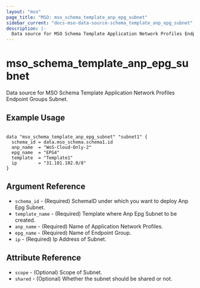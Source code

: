 ```yaml
---
layout: "mso"
page_title: "MSO: mso_schema_template_anp_epg_subnet"
sidebar_current: "docs-mso-data-source-schema_template_anp_epg_subnet"
description: |-
  Data source for MSO Schema Template Application Network Profiles Endpoint Groups Subnet.
---
```


# mso_schema_template_anp_epg_subnet #

Data source for MSO Schema Template Application Network Profiles Endpoint Groups Subnet.

## Example Usage ##

```hcl

data "mso_schema_template_anp_epg_subnet" "subnet1" {
  schema_id = data.mso_schema.schema1.id
  anp_name  = "WoS-Cloud-Only-2"
  epg_name  = "EPG4"
  template  = "Template1"
  ip        = "31.101.102.0/8"
}

```

## Argument Reference ##

* `schema_id` - (Required) SchemaID under which you want to deploy Anp Epg Subnet.
* `template_name` - (Required) Template where Anp Epg Subnet to be created.
* `anp_name` - (Required) Name of Application Network Profiles.
* `epg_name` - (Required) Name of Endpoint Group.
* `ip` - (Required) Ip Address of Subnet.

## Attribute Reference ##

* `scope` - (Optional) Scope of Subnet.
* `shared` - (Optional) Whether the subnet should be shared or not.